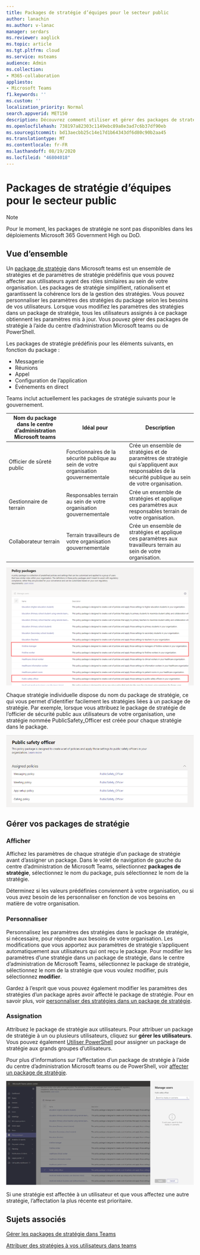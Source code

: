 ```yaml
---
title: Packages de stratégie d’équipes pour le secteur public
author: lanachin
ms.author: v-lanac
manager: serdars
ms.reviewer: aaglick
ms.topic: article
ms.tgt.pltfrm: cloud
ms.service: msteams
audience: Admin
ms.collection:
- M365-collaboration
appliesto:
- Microsoft Teams
f1.keywords: ''
ms.custom: ''
localization_priority: Normal
search.appverid: MET150
description: Découvrez comment utiliser et gérer des packages de stratégie d’équipe pour votre organisation gouvernementale.
ms.openlocfilehash: 738197a82303c1149ebc89a8e3ad7c6b37df90eb
ms.sourcegitcommit: bd13aecbb25c14e17d1b64343df6d80c90b2aa45
ms.translationtype: MT
ms.contentlocale: fr-FR
ms.lasthandoff: 08/19/2020
ms.locfileid: "46804018"
---
```

# <a name="teams-policy-packages-for-government"></a>Packages de stratégie d’équipes pour le secteur public

> [!NOTE]
> Pour le moment, les packages de stratégie ne sont pas disponibles dans les déploiements Microsoft 365 Government High ou DoD.

## <a name="overview"></a>Vue d’ensemble

Un [package de stratégie](manage-policy-packages.md) dans Microsoft teams est un ensemble de stratégies et de paramètres de stratégie prédéfinis que vous pouvez affecter aux utilisateurs ayant des rôles similaires au sein de votre organisation. Les packages de stratégie simplifient, rationalisent et garantissent la cohérence lors de la gestion des stratégies. Vous pouvez personnaliser les paramètres des stratégies du package selon les besoins de vos utilisateurs. Lorsque vous modifiez les paramètres des stratégies dans un package de stratégie, tous les utilisateurs assignés à ce package obtiennent les paramètres mis à jour. Vous pouvez gérer des packages de stratégie à l’aide du centre d’administration Microsoft teams ou de PowerShell.

Les packages de stratégie prédéfinis pour les éléments suivants, en fonction du package :

- Messagerie
- Réunions
- Appel
- Configuration de l’application
- Événements en direct

Teams inclut actuellement les packages de stratégie suivants pour le gouvernement.

|Nom du package dans le centre d’administration Microsoft teams|Idéal pour|Description |
|---------|---------|---------|
|Officier de sûreté public  |Fonctionnaires de la sécurité publique au sein de votre organisation gouvernementale  |Crée un ensemble de stratégies et de paramètres de stratégie qui s’appliquent aux responsables de la sécurité publique au sein de votre organisation. |
|Gestionnaire de terrain  |Responsables terrain au sein de votre organisation gouvernementale |Crée un ensemble de stratégies et applique ces paramètres aux responsables terrain de votre organisation.|
|Collaborateur terrain  |Terrain travailleurs de votre organisation gouvernementale |Crée un ensemble de stratégies et applique ces paramètres aux travailleurs terrain au sein de votre organisation.|

![Capture d’écran des packages de politique de santé](media/policy-packages-gov.png)

Chaque stratégie individuelle dispose du nom du package de stratégie, ce qui vous permet d’identifier facilement les stratégies liées à un package de stratégie. Par exemple, lorsque vous attribuez le package de stratégie de l’officier de sécurité public aux utilisateurs de votre organisation, une stratégie nommée PublicSafety_Officer est créée pour chaque stratégie dans le package.

![Capture d’écran des politiques dans l’offre pour le travail clinique de santé](media/policy-packages-public-safety-officer.png)

## <a name="manage-policy-packages"></a>Gérer vos packages de stratégie

### <a name="view"></a>Afficher

Affichez les paramètres de chaque stratégie d’un package de stratégie avant d’assigner un package. Dans le volet de navigation de gauche du centre d’administration de Microsoft Teams, sélectionnez **packages de stratégie**, sélectionnez le nom du package, puis sélectionnez le nom de la stratégie.

Déterminez si les valeurs prédéfinies conviennent à votre organisation, ou si vous avez besoin de les personnaliser en fonction de vos besoins en matière de votre organisation.

### <a name="customize"></a>Personnaliser

Personnalisez les paramètres des stratégies dans le package de stratégie, si nécessaire, pour répondre aux besoins de votre organisation. Les modifications que vous apportez aux paramètres de stratégie s’appliquent automatiquement aux utilisateurs qui ont reçu le package. Pour modifier les paramètres d’une stratégie dans un package de stratégie, dans le centre d’administration de Microsoft Teams, sélectionnez le package de stratégie, sélectionnez le nom de la stratégie que vous voulez modifier, puis sélectionnez **modifier**.

Gardez à l’esprit que vous pouvez également modifier les paramètres des stratégies d’un package après avoir affecté le package de stratégie. Pour en savoir plus, voir [personnaliser des stratégies dans un package de stratégie](manage-policy-packages.md#customize-policies-in-a-policy-package). 

### <a name="assign"></a>Assignation

Attribuez le package de stratégie aux utilisateurs. Pour attribuer un package de stratégie à un ou plusieurs utilisateurs, cliquez sur **gérer les utilisateurs**. Vous pouvez également [Utiliser PowerShell](https://docs.microsoft.com/powershell/module/teams/new-csbatchpolicypackageassignmentoperation) pour assigner un package de stratégie aux grands groupes d’utilisateurs. 

Pour plus d’informations sur l’affectation d’un package de stratégie à l’aide du centre d’administration Microsoft teams ou de PowerShell, voir [affecter un package de stratégie](manage-policy-packages.md#assign-a-policy-package).

![Capture d’écran de l’affectation d’un package de stratégie dans le centre d’administration](media/policy-packages-gov-assign.png)

Si une stratégie est affectée à un utilisateur et que vous affectez une autre stratégie, l’affectation la plus récente est prioritaire.

## <a name="related-topics"></a>Sujets associés

[Gérer les packages de stratégie dans Teams](manage-policy-packages.md)

[Attribuer des stratégies à vos utilisateurs dans teams](assign-policies.md) 
